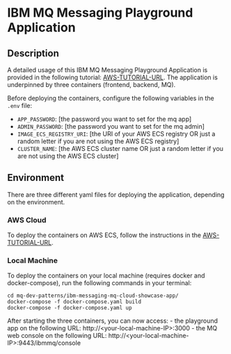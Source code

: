 # IBM MQ Messaging Playground Application

## Description

A detailed usage of this IBM MQ Messaging Playground Application is provided in the following tutorial: [AWS-TUTORIAL-URL](https://developer.ibm.com/tutorials/mq-build-deploy-ibm-mq-app-to-aws-cloud/). The application is underpinned by three containers (frontend, backend, MQ).

Before deploying the containers, configure the following variables in the `.env` file:

- `APP_PASSWORD`: [the password you want to set for the mq app]
- `ADMIN_PASSWORD`: [the password you want to set for the mq admin]
- `IMAGE_ECS_REGISTRY_URI`: [the URI of your AWS ECS registry OR just a random letter if you are not using the AWS ECS registry]
- `CLUSTER_NAME`: [the AWS ECS cluster name OR just a random letter if you are not using the AWS ECS cluster]

## Environment

There are three different yaml files for deploying the application, depending on the environment.

### AWS Cloud

To deploy the containers on AWS ECS, follow the instructions in the [AWS-TUTORIAL-URL](https://developer.ibm.com/tutorials/mq-build-deploy-ibm-mq-app-to-aws-cloud/).

### Local Machine

To deploy the containers on your local machine (requires docker and docker-compose), run the following commands in your terminal:

    cd mq-dev-patterns/ibm-messaging-mq-cloud-showcase-app/
    docker-compose -f docker-compose.yaml build
    docker-compose -f docker-compose.yaml up
    
After starting the three containers, you can now access:
    - the playground app on the following URL: http://\<your-local-machine-IP>:3000
    - the MQ web console on the following URL: http://\<your-local-machine-IP>:9443/ibmmq/console
